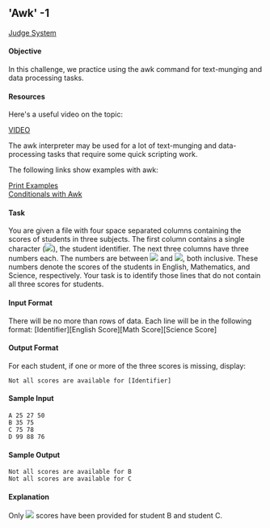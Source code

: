 ## 'Awk' -1

[Judge System](https://www.hackerrank.com/challenges/awk-1/problem)

#### Objective 
In this challenge, we practice using the awk command for text-munging and data processing tasks.

#### Resources 
Here's a useful video on the topic:

[VIDEO](https://youtu.be/az6vd0tGhJI)

The awk interpreter may be used for a lot of text-munging and data-processing tasks that require some quick scripting work.

The following links show examples with awk:

[Print Examples](https://www.thegeekstuff.com/2010/01/awk-introduction-tutorial-7-awk-print-examples/)<br>
[Conditionals with Awk](https://www.thegeekstuff.com/2010/02/awk-conditional-statements/)

#### Task 

You are given a file with four space separated columns containing the scores of students in three subjects. The first column contains a single character (<img src="https://latex.codecogs.com/svg.latex?\Large&space;A-Z">), the student identifier. The next three columns have three numbers each. The numbers are between <img src="https://latex.codecogs.com/svg.latex?\Large&space;0"> and <img src="https://latex.codecogs.com/svg.latex?\Large&space;100">, both inclusive. These numbers denote the scores of the students in English, Mathematics, and Science, respectively.
Your task is to identify those lines that do not contain all three scores for students.

#### Input Format

There will be no more than  rows of data. 
Each line will be in the following format: 
[Identifier][English Score][Math Score][Science Score]

#### Output Format

For each student, if one or more of the three scores is missing, display:

```
Not all scores are available for [Identifier]
```

#### Sample Input

```
A 25 27 50
B 35 75
C 75 78 
D 99 88 76
```

#### Sample Output

```
Not all scores are available for B
Not all scores are available for C
```

#### Explanation
Only <img src="https://latex.codecogs.com/svg.latex?\Large&space;2"> scores have been provided for student B and student C.
